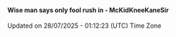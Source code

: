 #### Wise man says only fool rush in - McKidKneeKaneSir
Updated on 28/07/2025 - 01:12:23 (UTC) Time Zone
